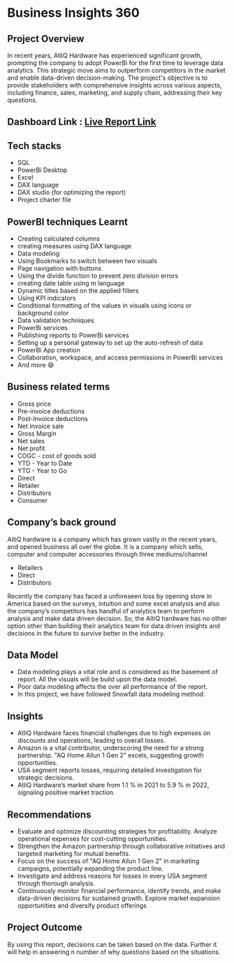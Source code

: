 # Business Insights 360

## Project Overview

In recent years, AtliQ Hardware has experienced significant growth, prompting the company to adopt PowerBi for the first time to leverage data analytics. This strategic move aims to outperform competitors in the market and enable data-driven decision-making. The project's objective is to provide stakeholders with comprehensive insights across various aspects, including finance, sales, marketing, and supply chain, addressing their key questions.

## Dashboard Link : [Live Report Link](https://app.powerbi.com/view?r=eyJrIjoiZDUyYjA1NTAtYzdkYi00MjQzLTg5OTItZDY5MWUzN2M4MmU3IiwidCI6ImM2ZTU0OWIzLTVmNDUtNDAzMi1hYWU5LWQ0MjQ0ZGM1YjJjNCJ9&pageName=ReportSection0e765c0061580b067c73)

## Tech stacks

- SQL
- PowerBi Desktop
- Excel
- DAX language
- DAX studio (for optimizing the report)
- Project charter file

## PowerBI techniques Learnt

- Creating calculated columns
- creating measures using DAX language
- Data modeling
- Using Bookmarks to switch between two visuals
- Page navigation with buttons
- Using the divide function to prevent zero division errors
- creating date table using m language
- Dynamic titles based on the applied filters
- Using KPI indicators
- Conditional formatting of the values in visuals using icons or background color
- Data validation techniques
- PowerBi services
- Publishing reports to PowerBi services
- Setting up a personal gateway to set up the auto-refresh of data
- PowerBi App creation
- Collaboration, workspace, and access permissions in PowerBi services
- And more 😅


## Business related terms

- Gross price
- Pre-invoice deductions
- Post-Invoice deductions
- Net Invoice sale
- Gross Margin
- Net sales
- Net profit
- COGC - cost of goods sold
- YTD - Year to Date
- YTG - Year to Go
- Direct
- Retailer
- Distributors
- Consumer

## Company’s back ground

AltiQ hardware is a company which has grown vastly in the recent years, and opened business all over the globe. It is a company which sells, computer and computer accessories through three mediums/channel

- Retailers
- Direct
- Distributors

Recently the company has faced a unforeseen loss by opening store in America based on the surveys, intuition and some excel analysis and also the company’s competitors has handful of analytics team to perform analysis and make data driven decision. So, the AltiQ hardware has no other option other than building their analytics team for data driven insights and decisions in the future to survive better in the industry. 


## Data Model

- Data modeling plays a vital role and is considered as the basement of report. All the visuals will be build upon the data model.
- Poor data modeling affects the over all performance of the report.
- In this project, we have followed Snowfall data modeling method.


## Insights
- AtliQ Hardware faces financial challenges due to high expenses on discounts and operations, leading to overall losses.
- Amazon is a vital contributor, underscoring the need for a strong partnership. "AQ Home Allun 1 Gen 2" excels, suggesting growth opportunities.
- USA segment reports losses, requiring detailed investigation for strategic decisions.
- AtliQ Hardware’s market share from 1.1 % in 2021 to 5.9 % in 2022, signaling positive market traction.


## Recommendations 
- Evaluate and optimize discounting strategies for profitability. Analyze operational expenses for cost-cutting opportunities.
- Strengthen the Amazon partnership through collaborative initiatives and targeted marketing for mutual benefits.
- Focus on the success of "AQ Home Allun 1 Gen 2" in marketing campaigns, potentially expanding the product line.
- Investigate and address reasons for losses in every USA segment through thorough analysis.
- Continuously monitor financial performance, identify trends, and make data-driven decisions for sustained growth. Explore market expansion opportunities and diversify product offerings

## Project Outcome

By using this report, decisions can be taken based on the data. Further it will help in answering n number of why questions based on the situations.
